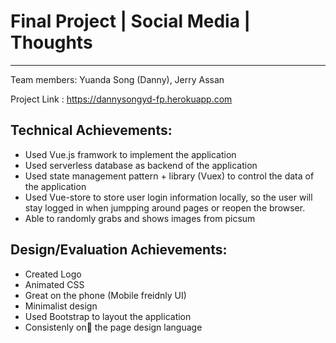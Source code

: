 # Final Project | Social Media | Thoughts

---

Team members: Yuanda Song (Danny), Jerry Assan

Project Link : https://dannysongyd-fp.herokuapp.com

## Technical Achievements:

- Used Vue.js framwork to implement the application
- Used serverless database as backend of the application
- Used state management pattern + library (Vuex) to control the data of the application
- Used Vue-store to store user login information locally, so the user will stay logged in when jumpping around pages or reopen the browser.
- Able to randomly grabs and shows images from picsum

## Design/Evaluation Achievements:

- Created Logo
- Animated CSS
- Great on the phone (Mobile freidnly UI)
- Minimalist design
- Used Bootstrap to layout the application
- Consistenly on the page design language
